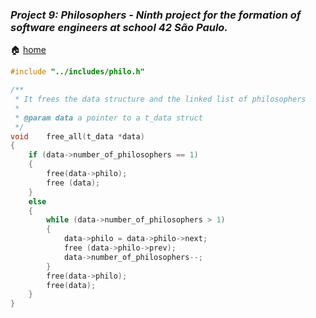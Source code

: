 ### _Project 9: Philosophers - Ninth project for the formation of software engineers at school 42 São Paulo._

🏠 [home](https://github.com/Vinicius-Santoro/42-formation-lvl2-9.philosophers) &nbsp;&nbsp;&nbsp;

```c
#include "../includes/philo.h"

/**
 * It frees the data structure and the linked list of philosophers
 * 
 * @param data a pointer to a t_data struct
 */
void	free_all(t_data *data)
{
	if (data->number_of_philosophers == 1)
	{
		free(data->philo);
		free (data);
	}
	else
	{
		while (data->number_of_philosophers > 1)
		{
			data->philo = data->philo->next;
			free (data->philo->prev);
			data->number_of_philosophers--;
		}
		free(data->philo);
		free(data);
	}
}
```